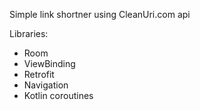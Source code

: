 Simple link shortner using CleanUri.com api

Libraries:
  - Room
  - ViewBinding
  - Retrofit
  - Navigation
  - Kotlin coroutines
